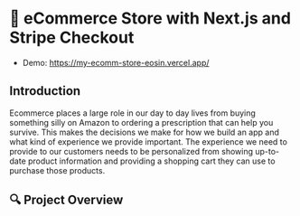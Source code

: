 # 🛒 eCommerce Store with Next.js and Stripe Checkout

* Demo: https://my-ecomm-store-eosin.vercel.app/

## Introduction
Ecommerce places a large role in our day to day lives from buying something silly on Amazon to ordering a prescription that can help you survive. This makes the decisions we make for how we build an app and what kind of experience we provide important. The experience we need to provide to our customers needs to be personalized from showing up-to-date product information and providing a shopping cart they can use to purchase those products.

## 🔍 Project Overview

